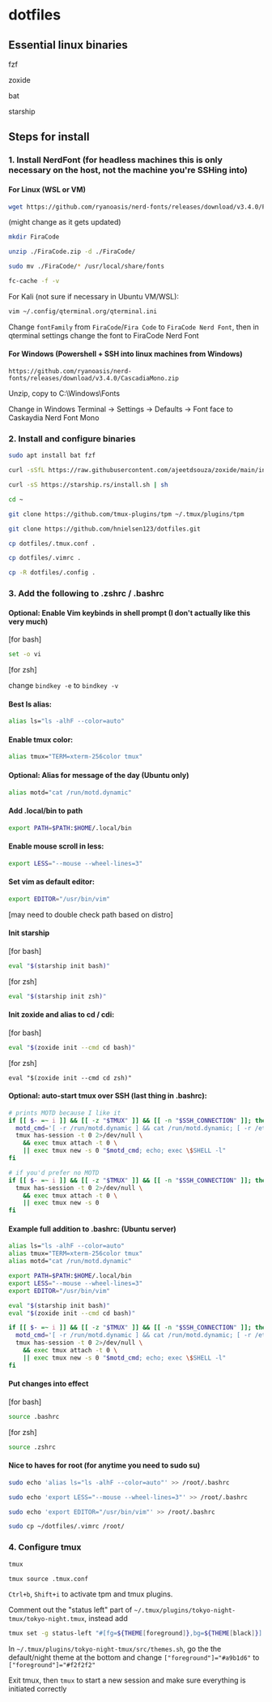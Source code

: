 # dotfiles


## Essential linux binaries
fzf

zoxide

bat

starship

## Steps for install

### 1. Install NerdFont (for headless machines this is only necessary on the host, not the machine you're SSHing into)

#### For Linux (WSL or VM)
```bash
wget https://github.com/ryanoasis/nerd-fonts/releases/download/v3.4.0/FiraCode.zip
```
(might change as it gets updated)

```bash
mkdir FiraCode
```

```bash
unzip ./FiraCode.zip -d ./FiraCode/
```

```bash
sudo mv ./FiraCode/* /usr/local/share/fonts
```

```bash
fc-cache -f -v
```

For Kali (not sure if necessary in Ubuntu VM/WSL):

```bash
vim ~/.config/qterminal.org/qterminal.ini
```

Change `fontFamily` from `FiraCode`/`Fira Code` to `FiraCode Nerd Font`, then in qterminal settings change the font to FiraCode Nerd Font

#### For Windows (Powershell + SSH into linux machines from Windows)
```
https://github.com/ryanoasis/nerd-fonts/releases/download/v3.4.0/CascadiaMono.zip
```

Unzip, copy to C:\Windows\Fonts

Change in Windows Terminal -> Settings -> Defaults -> Font face to Caskaydia Nerd Font Mono


### 2. Install and configure binaries 

```bash
sudo apt install bat fzf
```

```bash
curl -sSfL https://raw.githubusercontent.com/ajeetdsouza/zoxide/main/install.sh | sh
```

```bash
curl -sS https://starship.rs/install.sh | sh
```


```bash
cd ~
```


```bash
git clone https://github.com/tmux-plugins/tpm ~/.tmux/plugins/tpm
```

```bash
git clone https://github.com/hnielsen123/dotfiles.git
```


```bash
cp dotfiles/.tmux.conf .
```

```bash
cp dotfiles/.vimrc .
```

```bash
cp -R dotfiles/.config .
```

### 3. Add the following to .zshrc / .bashrc


#### Optional: Enable Vim keybinds in shell prompt (I don't actually like this very much)

[for bash]
```bash
set -o vi
```

[for zsh]

change `bindkey -e` to `bindkey -v`

#### Best ls alias:
```bash
alias ls="ls -alhF --color=auto"
```

#### Enable tmux color:
```bash
alias tmux="TERM=xterm-256color tmux"
```

#### Optional: Alias for message of the day (Ubuntu only)
```bash
alias motd="cat /run/motd.dynamic"
```

#### Add .local/bin to path
```bash
export PATH=$PATH:$HOME/.local/bin
```

#### Enable mouse scroll in less:
```bash
export LESS="--mouse --wheel-lines=3"
```

#### Set vim as default editor:
```bash
export EDITOR="/usr/bin/vim"
```
[may need to double check path based on distro]


#### Init starship
[for bash]
```bash
eval "$(starship init bash)" 
```

[for zsh]
```bash
eval "$(starship init zsh)" 
```

#### Init zoxide and alias to cd / cdi:
[for bash]
```bash
eval "$(zoxide init --cmd cd bash)"
```

[for zsh]
```
eval "$(zoxide init --cmd cd zsh)"
```

#### Optional: auto-start tmux over SSH (last thing in .bashrc):
```bash
# prints MOTD because I like it
if [[ $- =~ i ]] && [[ -z "$TMUX" ]] && [[ -n "$SSH_CONNECTION" ]]; then
  motd_cmd='[ -r /run/motd.dynamic ] && cat /run/motd.dynamic; [ -r /etc/motd ] && cat /etc/motd'
  tmux has-session -t 0 2>/dev/null \
    && exec tmux attach -t 0 \
    || exec tmux new -s 0 "$motd_cmd; echo; exec \$SHELL -l"
fi

# if you'd prefer no MOTD
if [[ $- =~ i ]] && [[ -z "$TMUX" ]] && [[ -n "$SSH_CONNECTION" ]]; then
  tmux has-session -t 0 2>/dev/null \
    && exec tmux attach -t 0 \
    || exec tmux new -s 0
fi
```

#### Example full addition to .bashrc: (Ubuntu server)
```bash
alias ls="ls -alhF --color=auto"
alias tmux="TERM=xterm-256color tmux"
alias motd="cat /run/motd.dynamic"

export PATH=$PATH:$HOME/.local/bin
export LESS="--mouse --wheel-lines=3"
export EDITOR="/usr/bin/vim"

eval "$(starship init bash)" 
eval "$(zoxide init --cmd cd bash)"

if [[ $- =~ i ]] && [[ -z "$TMUX" ]] && [[ -n "$SSH_CONNECTION" ]]; then
  motd_cmd='[ -r /run/motd.dynamic ] && cat /run/motd.dynamic; [ -r /etc/motd ] && cat /etc/motd'
  tmux has-session -t 0 2>/dev/null \
    && exec tmux attach -t 0 \
    || exec tmux new -s 0 "$motd_cmd; echo; exec \$SHELL -l"
fi
```

#### Put changes into effect
[for bash]
```bash
source .bashrc
```

[for zsh] 
```bash
source .zshrc
```

#### Nice to haves for root (for anytime you need to sudo su)
```bash
sudo echo 'alias ls="ls -alhF --color=auto"' >> /root/.bashrc
```
```bash
sudo echo 'export LESS="--mouse --wheel-lines=3"' >> /root/.bashrc
```
```bash
sudo echo 'export EDITOR="/usr/bin/vim"' >> /root/.bashrc
```
```bash
sudo cp ~/dotfiles/.vimrc /root/
```

### 4. Configure tmux
  
```bash
tmux
```

```bash
tmux source .tmux.conf
```

`Ctrl+b`, `Shift+i` to activate tpm and tmux plugins.

Comment out the "status left" part of `~/.tmux/plugins/tokyo-night-tmux/tokyo-night.tmux`, instead add
```bash
tmux set -g status-left "#[fg=${THEME[foreground]},bg=${THEME[black]}] #{?client_prefix,󰠠 ,#[dim]󰤂 }#[nodim]#(hostname) "
```

In `~/.tmux/plugins/tokyo-night-tmux/src/themes.sh`, go the the default/night theme at the bottom and change `["foreground"]="#a9b1d6"` to `["foreground"]="#f2f2f2"`

Exit tmux, then `tmux` to start a new session and make sure everything is initiated correctly










